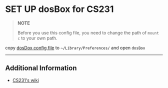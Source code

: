 # SET UP dosBox for CS231

> **NOTE**
>
> Before you use this config file, you need to change the path of `mount c` to your own path.

copy [dosDox config file](DOSBox%200.74-3-3%20Preferences) to `~/Library/Preferences/` and open `dosBox` 

---

## Additional Information

- [CS231's wiki]("https://github.com/AppleBoiy/wiki-cs231")
